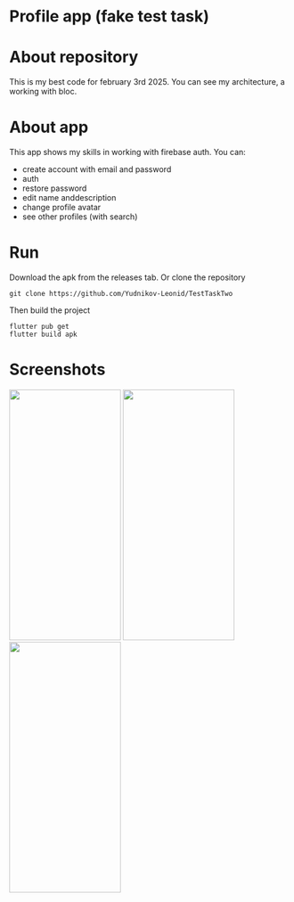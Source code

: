 # Profile app (fake test task)

# About repository
This is my best code for february 3rd 2025. You can see my architecture, a working with bloc.

# About app
This app shows my skills in working with firebase auth. 
You can:
- create account with email and password
- auth
- restore password
- edit name anddescription
- change profile avatar
- see other profiles (with search)

# Run
Download the apk from the releases tab.
Or clone the repository
```
git clone https://github.com/Yudnikov-Leonid/TestTaskTwo
```
Then build the project
```
flutter pub get
flutter build apk
```

# Screenshots
<img src="https://github.com/user-attachments/assets/24aa0f16-c72d-45a0-9722-452f21b4e110" width="200" height="450">
<img src="https://github.com/user-attachments/assets/efc64fbf-c31a-4828-89ba-352670b61ec4" width="200" height="450">
<img src="https://github.com/user-attachments/assets/fdc67877-8baf-40fa-ad44-fb3ea6123182" width="200" height="450">
